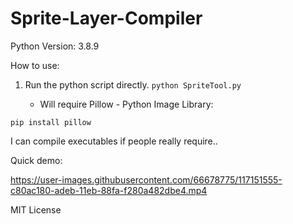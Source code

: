 


# Sprite-Layer-Compiler

Python Version: 3.8.9

How to use:
1. Run the python script directly. 
`
python SpriteTool.py
`

   - Will require Pillow - Python Image Library:


  `
  pip install pillow
  `
  
  
I can compile executables if people really require..

Quick demo:


https://user-images.githubusercontent.com/66678775/117151555-c80ac180-adeb-11eb-88fa-f280a482dbe4.mp4


MIT License
